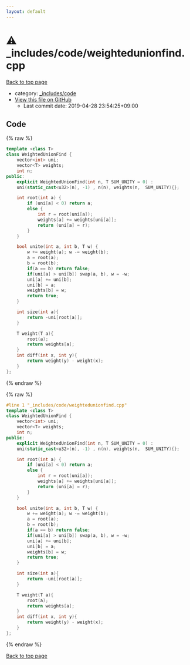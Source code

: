 ```yaml
---
layout: default
---
```


<!-- mathjax config similar to math.stackexchange -->
<script type="text/javascript" async
  src="https://cdnjs.cloudflare.com/ajax/libs/mathjax/2.7.5/MathJax.js?config=TeX-MML-AM_CHTML">
</script>
<script type="text/x-mathjax-config">
  MathJax.Hub.Config({
    TeX: { equationNumbers: { autoNumber: "AMS" }},
    tex2jax: {
      inlineMath: [ ['$','$'] ],
      processEscapes: true
    },
    "HTML-CSS": { matchFontHeight: false },
    displayAlign: "left",
    displayIndent: "2em"
  });
</script>

<script type="text/javascript" src="https://cdnjs.cloudflare.com/ajax/libs/jquery/3.4.1/jquery.min.js"></script>
<script src="https://cdn.jsdelivr.net/npm/jquery-balloon-js@1.1.2/jquery.balloon.min.js" integrity="sha256-ZEYs9VrgAeNuPvs15E39OsyOJaIkXEEt10fzxJ20+2I=" crossorigin="anonymous"></script>
<script type="text/javascript" src="../../../assets/js/copy-button.js"></script>
<link rel="stylesheet" href="../../../assets/css/copy-button.css" />


# :warning: _includes/code/weightedunionfind.cpp

<a href="../../../index.html">Back to top page</a>

* category: <a href="../../../index.html#b46effe2a00fceb0770301fd2a31d561">_includes/code</a>
* <a href="{{ site.github.repository_url }}/blob/master/_includes/code/weightedunionfind.cpp">View this file on GitHub</a>
    - Last commit date: 2019-04-28 23:54:25+09:00




## Code

<a id="unbundled"></a>
{% raw %}
```cpp
template <class T>
class WeightedUnionFind {
    vector<int> uni;
    vector<T> weights;
    int n;
public:
    explicit WeightedUnionFind(int n, T SUM_UNITY = 0) :
    uni(static_cast<u32>(n), -1) , n(n), weights(n,  SUM_UNITY){};

    int root(int a) {
        if (uni[a] < 0) return a;
        else {
            int r = root(uni[a]);
            weights[a] += weights[uni[a]];
            return (uni[a] = r);
        }
    }

    bool unite(int a, int b, T w) {
        w += weight(a); w -= weight(b);
        a = root(a);
        b = root(b);
        if(a == b) return false;
        if(uni[a] > uni[b]) swap(a, b), w = -w;
        uni[a] += uni[b];
        uni[b] = a;
        weights[b] = w;
        return true;
    }

    int size(int a){
        return -uni[root(a)];
    }

    T weight(T a){
        root(a);
        return weights[a];
    }
    int diff(int x, int y){
        return weight(y) - weight(x);
    }
};
```
{% endraw %}

<a id="bundled"></a>
{% raw %}
```cpp
#line 1 "_includes/code/weightedunionfind.cpp"
template <class T>
class WeightedUnionFind {
    vector<int> uni;
    vector<T> weights;
    int n;
public:
    explicit WeightedUnionFind(int n, T SUM_UNITY = 0) :
    uni(static_cast<u32>(n), -1) , n(n), weights(n,  SUM_UNITY){};

    int root(int a) {
        if (uni[a] < 0) return a;
        else {
            int r = root(uni[a]);
            weights[a] += weights[uni[a]];
            return (uni[a] = r);
        }
    }

    bool unite(int a, int b, T w) {
        w += weight(a); w -= weight(b);
        a = root(a);
        b = root(b);
        if(a == b) return false;
        if(uni[a] > uni[b]) swap(a, b), w = -w;
        uni[a] += uni[b];
        uni[b] = a;
        weights[b] = w;
        return true;
    }

    int size(int a){
        return -uni[root(a)];
    }

    T weight(T a){
        root(a);
        return weights[a];
    }
    int diff(int x, int y){
        return weight(y) - weight(x);
    }
};

```
{% endraw %}

<a href="../../../index.html">Back to top page</a>

